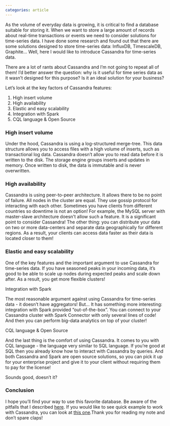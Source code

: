 ```yaml
---
categories: article
---
```

As the volume of everyday data is growing,
 it is critical to find a database suitable for storing it.
  When we want to store a large amount of records about real-time transactions or events we need to consider solutions for time-series data. I have done some research and found out that there are some solutions designed to store time-series data: InfluxDB, TimescaleDB, Graphite… Well, here I would like to introduce Cassandra for time-series data.

There are a lot of rants about Cassandra and I’m not going to repeat all of them! I’d better answer the question: why is it useful for time series data as it wasn’t designed for this purpose? Is it an ideal solution for your business?

Let’s look at the key factors of Cassandra features:

1. High insert volume
2. High availability
3. Elastic and easy scalability
4. Integration with Spark
5. CQL language & Open Source

### High insert volume

Under the hood, Cassandra is using a log-structured merge-tree. This data structure allows you to access files with a high volume of inserts, such as transactional log data. Cassandra doesn’t allow you to read data before it is written to the disk. The storage engine groups inserts and updates in memory. Once written to disk, the data is immutable and is never overwritten.



### High availability

Cassandra is using peer-to-peer architecture. It allows there to be no point of failure. All nodes in the cluster are equal. They use gossip protocol for interacting with each other. Sometimes you have clients from different countries  so downtime is not an option! For example, the MySQL server with master-slave architecture doesn't allow such a feature. It is a significant point to consider Cassandra! The other thing: you can distribute your data on two or more data-centers and separate data geographically for different regions. As a result, your clients can access data faster as their data is located closer to them!


### Elastic and easy scalability

One of the key features and the important argument to use Cassandra for time-series data. If you have seasoned peaks in your incoming data, it’s good to be able to scale up nodes during expected peaks and scale down after. As a result, you get more flexible clusters!

Integration with Spark

The most reasonable argument against using Cassandra for time-series data - it doesn’t have aggregators! But… It has something more interesting: integration with Spark provided “out-of-the-box”. You can connect to your Cassandra cluster with Spark Connector with only several lines of code! And then you can perform big-data analytics on top of your cluster!

CQL language & Open Source

And the last thing is the comfort of using Cassandra. It comes to you with CQL language - the language very similar to SQL language. If you’re good at SQL then you already know how to interact with Cassandra by queries. And both Cassandra and Spark are open source solutions, so you can pick it up for your enterprise project and give it to your client without requiring them to pay for the license!

Sounds good, doesn’t it?

### Conclusion

I hope you’ll find your way to use this favorite database. Be aware of the pitfalls that I described [here](https://iren-kamalova.medium.com/prevent-yourself-from-the-pitfalls-of-using-cassandra-cbf03c84f22c).
If you would like to see quick example to work with Cassandra, you can look at [this one](https://github.com/irenkamalova/spring-boot-cassandra).Thank you for reading my note and don’t spare claps!
